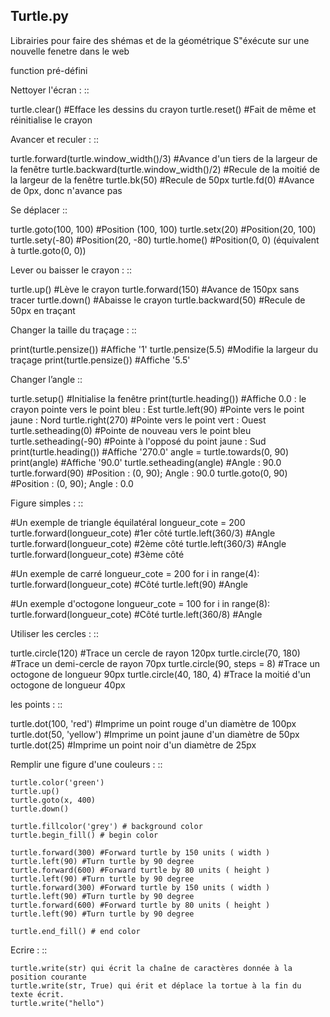 ## Turtle.py

Librairies pour faire des shémas et de la géométrique
S"éxécute sur une nouvelle fenetre dans le web

function pré-défini

Nettoyer l'écran :
::

  turtle.clear()  #Efface les dessins du crayon
  turtle.reset()  #Fait de même et réinitialise le crayon

Avancer et reculer :
::

  turtle.forward(turtle.window_width()/3)  #Avance d'un tiers de la largeur de la fenêtre
  turtle.backward(turtle.window_width()/2)  #Recule de la moitié de la largeur de la fenêtre
  turtle.bk(50)  #Recule de 50px
  turtle.fd(0)  #Avance de 0px, donc n'avance pas

Se déplacer
::

  turtle.goto(100, 100)  #Position (100, 100)
  turtle.setx(20)  #Position(20, 100)
  turtle.sety(-80)  #Position(20, -80)
  turtle.home()  #Position(0, 0) (équivalent à turtle.goto(0, 0))

Lever ou baisser le crayon :
::

  turtle.up()  #Lève le crayon
  turtle.forward(150)  #Avance de 150px sans tracer
  turtle.down()  #Abaisse le crayon
  turtle.backward(50)  #Recule de 50px en traçant

Changer la taille du traçage :
::

print(turtle.pensize())  #Affiche '1'
turtle.pensize(5.5)  #Modifie la largeur du traçage
print(turtle.pensize())  #Affiche '5.5'

Changer l’angle
::

  turtle.setup()  #Initialise la fenêtre
  print(turtle.heading())  #Affiche 0.0 : le crayon pointe vers le point bleu : Est
  turtle.left(90)  #Pointe vers le point jaune : Nord
  turtle.right(270)  #Pointe vers le point vert : Ouest
  turtle.setheading(0)  #Pointe de nouveau vers le point bleu
  turtle.setheading(-90)  #Pointe à l'opposé du point jaune : Sud
  print(turtle.heading())  #Affiche '270.0'
  angle = turtle.towards(0, 90)
  print(angle)  #Affiche '90.0'
  turtle.setheading(angle)  #Angle : 90.0
  turtle.forward(90)  #Position : (0, 90); Angle : 90.0
  turtle.goto(0, 90)  #Position : (0, 90); Angle : 0.0

Figure simples :
::

  #Un exemple de triangle équilatéral
  longueur_cote = 200
  turtle.forward(longueur_cote)  #1er côté
  turtle.left(360/3)  #Angle
  turtle.forward(longueur_cote)  #2ème côté
  turtle.left(360/3)  #Angle
  turtle.forward(longueur_cote)  #3ème côté

  #Un exemple de carré
  longueur_cote = 200
  for i in range(4):
      turtle.forward(longueur_cote)  #Côté
      turtle.left(90)  #Angle

  #Un exemple d'octogone
  longueur_cote = 100
  for i in range(8):
      turtle.forward(longueur_cote)  #Côté
      turtle.left(360/8)  #Angle

Utiliser les cercles :
::

  turtle.circle(120)  #Trace un cercle de rayon 120px
  turtle.circle(70, 180)  #Trace un demi-cercle de rayon 70px
  turtle.circle(90, steps = 8)  #Trace un octogone de longueur 90px
  turtle.circle(40, 180, 4)  #Trace la moitié d'un octogone de longueur 40px

les points :
::

  turtle.dot(100, 'red')  #Imprime un point rouge d'un diamètre de 100px
  turtle.dot(50, 'yellow')  #Imprime un point jaune d'un diamètre de 50px
  turtle.dot(25)  #Imprime un point noir d'un diamètre de 25px


Remplir une figure d'une couleurs  :
::

    turtle.color('green')
    turtle.up()
    turtle.goto(x, 400)
    turtle.down()

    turtle.fillcolor('grey') # background color
    turtle.begin_fill() # begin color

    turtle.forward(300) #Forward turtle by 150 units ( width )
    turtle.left(90) #Turn turtle by 90 degree
    turtle.forward(600) #Forward turtle by 80 units ( height )
    turtle.left(90) #Turn turtle by 90 degree
    turtle.forward(300) #Forward turtle by 150 units ( width )
    turtle.left(90) #Turn turtle by 90 degree
    turtle.forward(600) #Forward turtle by 80 units ( height )
    turtle.left(90) #Turn turtle by 90 degree

    turtle.end_fill() # end color


Ecrire :
::

    turtle.write(str) qui écrit la chaîne de caractères donnée à la position courante
    turtle.write(str, True) qui érit et déplace la tortue à la fin du texte écrit.
    turtle.write("hello")
